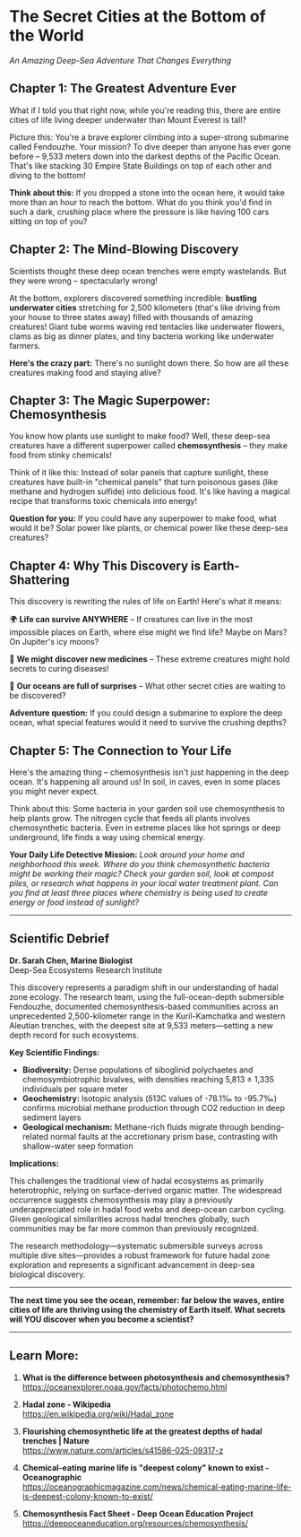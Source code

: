 # The Secret Cities at the Bottom of the World

*An Amazing Deep-Sea Adventure That Changes Everything*

## Chapter 1: The Greatest Adventure Ever

What if I told you that right now, while you're reading this, there are entire cities of life living deeper underwater than Mount Everest is tall? 

Picture this: You're a brave explorer climbing into a super-strong submarine called Fendouzhe. Your mission? To dive deeper than anyone has ever gone before – 9,533 meters down into the darkest depths of the Pacific Ocean. That's like stacking 30 Empire State Buildings on top of each other and diving to the bottom!

**Think about this:** If you dropped a stone into the ocean here, it would take more than an hour to reach the bottom. What do you think you'd find in such a dark, crushing place where the pressure is like having 100 cars sitting on top of you?

## Chapter 2: The Mind-Blowing Discovery

Scientists thought these deep ocean trenches were empty wastelands. But they were wrong – spectacularly wrong! 

At the bottom, explorers discovered something incredible: **bustling underwater cities** stretching for 2,500 kilometers (that's like driving from your house to three states away) filled with thousands of amazing creatures! Giant tube worms waving red tentacles like underwater flowers, clams as big as dinner plates, and tiny bacteria working like underwater farmers.

**Here's the crazy part:** There's no sunlight down there. So how are all these creatures making food and staying alive?

## Chapter 3: The Magic Superpower: Chemosynthesis

You know how plants use sunlight to make food? Well, these deep-sea creatures have a different superpower called **chemosynthesis** – they make food from stinky chemicals!

Think of it like this: Instead of solar panels that capture sunlight, these creatures have built-in "chemical panels" that turn poisonous gases (like methane and hydrogen sulfide) into delicious food. It's like having a magical recipe that transforms toxic chemicals into energy!

**Question for you:** If you could have any superpower to make food, what would it be? Solar power like plants, or chemical power like these deep-sea creatures?

## Chapter 4: Why This Discovery is Earth-Shattering

This discovery is rewriting the rules of life on Earth! Here's what it means:

🌍 **Life can survive ANYWHERE** – If creatures can live in the most impossible places on Earth, where else might we find life? Maybe on Mars? On Jupiter's icy moons?

🔬 **We might discover new medicines** – These extreme creatures might hold secrets to curing diseases!

🌊 **Our oceans are full of surprises** – What other secret cities are waiting to be discovered?

**Adventure question:** If you could design a submarine to explore the deep ocean, what special features would it need to survive the crushing depths?

## Chapter 5: The Connection to Your Life

Here's the amazing thing – chemosynthesis isn't just happening in the deep ocean. It's happening all around us! In soil, in caves, even in some places you might never expect.

Think about this: Some bacteria in your garden soil use chemosynthesis to help plants grow. The nitrogen cycle that feeds all plants involves chemosynthetic bacteria. Even in extreme places like hot springs or deep underground, life finds a way using chemical energy.

**Your Daily Life Detective Mission:**
*Look around your home and neighborhood this week. Where do you think chemosynthetic bacteria might be working their magic? Check your garden soil, look at compost piles, or research what happens in your local water treatment plant. Can you find at least three places where chemistry is being used to create energy or food instead of sunlight?*

---

## Scientific Debrief

**Dr. Sarah Chen, Marine Biologist**  
Deep-Sea Ecosystems Research Institute

This discovery represents a paradigm shift in our understanding of hadal zone ecology. The research team, using the full-ocean-depth submersible Fendouzhe, documented chemosynthesis-based communities across an unprecedented 2,500-kilometer range in the Kuril-Kamchatka and western Aleutian trenches, with the deepest site at 9,533 meters—setting a new depth record for such ecosystems.

**Key Scientific Findings:**

- **Biodiversity:** Dense populations of siboglinid polychaetes and chemosymbiotrophic bivalves, with densities reaching 5,813 ± 1,335 individuals per square meter
- **Geochemistry:** Isotopic analysis (δ13C values of -78.1‰ to -95.7‰) confirms microbial methane production through CO2 reduction in deep sediment layers
- **Geological mechanism:** Methane-rich fluids migrate through bending-related normal faults at the accretionary prism base, contrasting with shallow-water seep formation

**Implications:**

This challenges the traditional view of hadal ecosystems as primarily heterotrophic, relying on surface-derived organic matter. The widespread occurrence suggests chemosynthesis may play a previously underappreciated role in hadal food webs and deep-ocean carbon cycling. Given geological similarities across hadal trenches globally, such communities may be far more common than previously recognized.

The research methodology—systematic submersible surveys across multiple dive sites—provides a robust framework for future hadal zone exploration and represents a significant advancement in deep-sea biological discovery.

---

**The next time you see the ocean, remember: far below the waves, entire cities of life are thriving using the chemistry of Earth itself. What secrets will YOU discover when you become a scientist?**

---

## Learn More:

1. **What is the difference between photosynthesis and chemosynthesis?**  
   https://oceanexplorer.noaa.gov/facts/photochemo.html

2. **Hadal zone - Wikipedia**  
   https://en.wikipedia.org/wiki/Hadal_zone

3. **Flourishing chemosynthetic life at the greatest depths of hadal trenches | Nature**  
   https://www.nature.com/articles/s41586-025-09317-z

4. **Chemical-eating marine life is "deepest colony" known to exist - Oceanographic**  
   https://oceanographicmagazine.com/news/chemical-eating-marine-life-is-deepest-colony-known-to-exist/

5. **Chemosynthesis Fact Sheet - Deep Ocean Education Project**  
   https://deepoceaneducation.org/resources/chemosynthesis/
